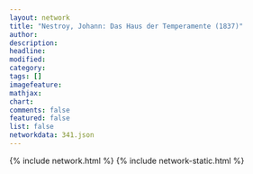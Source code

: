 ```yaml
---
layout: network
title: "Nestroy, Johann: Das Haus der Temperamente (1837)"
author:
description:
headline:
modified:
category:
tags: []
imagefeature: 
mathjax: 
chart: 
comments: false
featured: false
list: false
networkdata: 341.json
---
```

{% include network.html %}
{% include network-static.html %}
